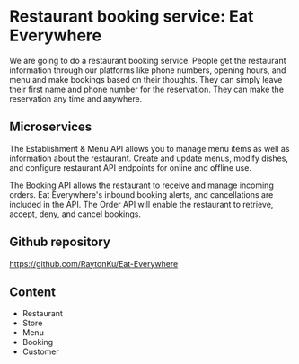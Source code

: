 # Restaurant booking service: Eat Everywhere

We are going to do a restaurant booking service. People get the restaurant information through our platforms like phone numbers, opening hours, and menu and make bookings based on their thoughts. They can simply leave their first name and phone number for the reservation. They can make the reservation any time and anywhere.

## Microservices

The Establishment & Menu API allows you to manage menu items as well as information about the restaurant. Create and update menus, modify dishes, and configure restaurant API endpoints for online and offline use.

The Booking API allows the restaurant to receive and manage incoming orders. Eat Everywhere's inbound booking alerts, and cancellations are included in the API. The Order API will enable the restaurant to retrieve, accept, deny, and cancel bookings.

## Github repository

https://github.com/RaytonKu/Eat-Everywhere

## Content

- Restaurant
- Store
- Menu
- Booking
- Customer

